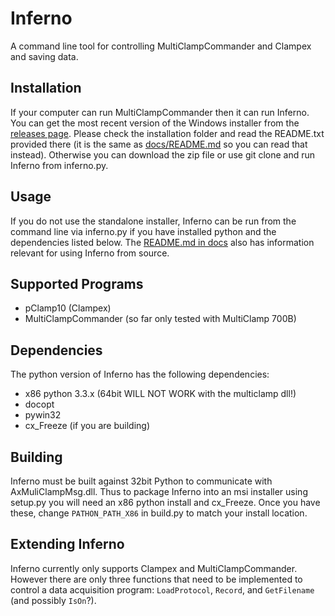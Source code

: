 Inferno
=======
A command line tool for controlling MultiClampCommander and Clampex and saving data.

Installation
------------
If your computer can run MultiClampCommander then it can run Inferno.
You can get the most recent version of the Windows installer from the
[releases page](https://github.com/tgbugs/inferno/releases).
Please check the installation folder and read the README.txt provided there
(it is the same as [docs/README.md](docs/README.md) so you can read that
instead). Otherwise you can download the zip file or use git clone and
run Inferno from inferno.py.

Usage
-----
If you do not use the standalone installer, Inferno can be run from the command
line via inferno.py if you have installed python and the dependencies listed
below. The [README.md in docs](docs/README.md) also has information relevant
for using Inferno from source.

Supported Programs
------------------
* pClamp10 (Clampex)
* MultiClampCommander (so far only tested with MultiClamp 700B)

Dependencies
------------
The python version of Inferno has the following dependencies:
* x86 python 3.3.x (64bit WILL NOT WORK with the multiclamp dll!)
* docopt
* pywin32
* cx_Freeze (if you are building)

Building
--------
Inferno must be built against 32bit Python to communicate with AxMuliClampMsg.dll.
Thus to package Inferno into an msi installer using setup.py you will need an x86
python install and cx_Freeze. Once you have these, change `PATHON_PATH_X86` in build.py
to match your install location.

Extending Inferno
-----------------
Inferno currently only supports Clampex and MultiClampCommander. However there
are only three functions that need to be implemented to control a data acquisition
program: `LoadProtocol`, `Record`, and `GetFilename` (and possibly `IsOn`?).

